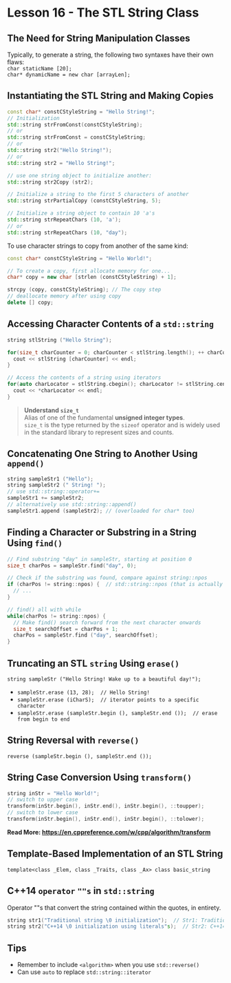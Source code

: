 # Lesson 16 - The STL String Class

## The Need for String Manipulation Classes
Typically, to generate a string, the following two syntaxes have their own flaws:  
`char staticName [20];`    
`char* dynamicName = new char [arrayLen];`  

## Instantiating the STL String and Making Copies
```c++
const char* constCStyleString = "Hello String!";
// Initialization
std::string strFromConst(constCStyleString);
// or
std::string strFromConst = constCStyleString;
// or 
std::string str2("Hello String!");
// or 
std::string str2 = "Hello String!";

// use one string object to initialize another: 
std::string str2Copy (str2);

// Initialize a string to the first 5 characters of another 
std::string strPartialCopy (constCStyleString, 5);

// Initialize a string object to contain 10 'a's 
std::string strRepeatChars (10, 'a');
// or
std::string strRepeatChars (10, "day");
```

To use character strings to copy from another of the same kind:  
```c++
const char* constCStyleString = "Hello World!";

// To create a copy, first allocate memory for one... 
char* copy = new char [strlen (constCStyleString) + 1]; 

strcpy (copy, constCStyleString); // The copy step
// deallocate memory after using copy 
delete [] copy;
```

## Accessing Character Contents of a `std::string`
```c++
string stlString ("Hello String");

for(size_t charCounter = 0; charCounter < stlString.length(); ++ charCounter) {
  cout << stlString [charCounter] << endl;
}

// Access the contents of a string using iterators
for(auto charLocator = stlString.cbegin(); charLocator != stlString.cend(); ++ charLocator) {
  cout << *charLocator << endl;
}
```
> **Understand `size_t`**  
Alias of one of the fundamental **unsigned integer types**.  
`size_t` is the type returned by the `sizeof` operator and is widely used in the standard library to represent sizes and counts.  

## Concatenating One String to Another Using `append()`
```c++
string sampleStr1 ("Hello"); 
string sampleStr2 (" String! ");
// use std::string::operator+=
sampleStr1 += sampleStr2;
// alternatively use std::string::append() 
sampleStr1.append (sampleStr2); // (overloaded for char* too)
```

## Finding a Character or Substring in a String Using `find()`
```c++
// Find substring "day" in sampleStr, starting at position 0 
size_t charPos = sampleStr.find("day", 0);

// Check if the substring was found, compare against string::npos 
if (charPos != string::npos) {  // std::string::npos (that is actually –1)
  // ...
}

// find() all with while
while(charPos != string::npos) {
  // Make find() search forward from the next character onwards
  size_t searchOffset = charPos + 1;
  charPos = sampleStr.find ("day", searchOffset);
}
```

## Truncating an STL `string` Using `erase()`
`string sampleStr ("Hello String! Wake up to a beautiful day!");`  
* `sampleStr.erase (13, 28);  // Hello String!`
* `sampleStr.erase (iCharS);  // iterator points to a specific character`
* `sampleStr.erase (sampleStr.begin (), sampleStr.end ());  // erase from begin to end`

## String Reversal with `reverse()`
`reverse (sampleStr.begin (), sampleStr.end ());`

## String Case Conversion Using `transform()`
```c++
string inStr = "Hello World!";
// switch to upper case
transform(inStr.begin(), inStr.end(), inStr.begin(), ::toupper);
// switch to lower case
transform(inStr.begin(), inStr.end(), inStr.begin(), ::tolower);
```
**Read More: https://en.cppreference.com/w/cpp/algorithm/transform**

## Template-Based Implementation of an STL String
`template<class _Elem, class _Traits, class _Ax> class basic_string`

## C++14 `operator` `""s` in `std::string`
Operator ""s that convert the string contained within the quotes, in entirety.
```c++
string str1("Traditional string \0 initialization");  // Str1: Traditional string Length: 19
string str2("C++14 \0 initialization using literals"s);  // Str2: C++14 initialization using literals Length: 37
```

## Tips
* Remember to include `<algorithm>` when you use `std::reverse()`
* Can use `auto` to replace `std::string::iterator`
